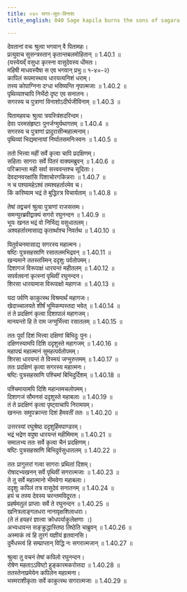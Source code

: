 ```yaml
---
title: ०४० सगर-सुत-विनाशः
title_english: 040 Sage kapila burns the sons of sagara

---
```

<div class="audioEmbed"  caption="श्रीराम-हरिसीताराममूर्ति-घनपाठिभ्यां वचनम्" src="https://archive.org/download/Ramayana-recitation-Sriram-harisItArAmamUrti-Ghanapaati-v2/Kanda_1/Kanda_1_BK-040-Sagara_Putra_Vinashaha.mp3"></div>

देवतानां वचः श्रुत्वा भगवान् वै पितामहः।  
प्रत्युवाच सुसन्त्रस्तान् कृतान्तबलमोहितान् ॥ 1.40.1 ॥   
(यस्येयव्ँ वसुधा कृत्स्ना वासुदेवस्य धीमतः।  
महिषी माधवस्यैषा स एव भगवान् प्रभुः॥ १-४०-२)  
कापिलं रूपमास्थाय धारयत्यनिशं धराम्।  
तस्य कोपाग्निना दग्धा भविष्यन्ति नृपात्मजाः ॥ 1.40.2 ॥   
पृथिव्याश्चापि निर्भेदो दृष्ट एव सनातनः।  
सगरस्य च पुत्राणां विनाशोऽदीर्घजीविनाम् ॥ 1.40.3 ॥   

पितामहवचः श्रुत्वा त्रयस्त्रिंशदरिन्दम।  
देवाः परमसंहृष्टाः पुनर्जग्मुर्यथागतम् ॥ 1.40.4 ॥   
सगरस्य च पुत्राणां प्रादुरासीन्महात्मनाम्।  
पृथिव्यां भिद्यमानायां निर्घातसमनिःस्वनः ॥ 1.40.5 ॥   

ततो भित्त्वा महीं सर्वे कृत्वा चापि प्रदक्षिणम्।  
सहिताः सागराः सर्वे पितरं वाक्यमब्रुवन् ॥ 1.40.6 ॥   
परिक्रान्ता मही सर्वा सत्त्ववन्तश्च सूदिताः।  
देवदानवरक्षांसि पिशाचोरगकिन्नराः ॥ 1.40.7 ॥   
न च पश्यामहेऽश्वं तमश्वहर्तारमेव च।  
किं करिष्याम भद्रं ते बुद्धिरत्र विचार्यताम् ॥ 1.40.8 ॥   

तेषां तद्वचनं श्रुत्वा पुत्राणां राजसत्तमः।  
समन्युरब्रवीद्वाक्यं सगरो रघुनन्दन ॥ 1.40.9 ॥   
भूयः खनत भद्रं वो निर्भिद्य वसुधातलम्।  
अश्वहर्तारमासाद्य कृतार्थाश्च निवर्तथ ॥ 1.40.10 ॥   

पितुर्वचनमासाद्य सगरस्य महात्मनः।  
षष्टिः पुत्रसहस्राणि रसातलमभिद्रवन् ॥ 1.40.11 ॥   
खन्यमाने ततस्तस्मिन् ददृशुः पर्वतोपमम्।  
दिशागजं विरूपाक्षं धारयन्तं महीतलम् ॥ 1.40.12 ॥   
सपर्वतवनां कृत्स्नां पृथिवीं रघुनन्दन।  
शिरसा धारयामास विरूपाक्षो महागजः ॥ 1.40.13 ॥   

यदा पर्वणि काकुत्स्थ विश्रमार्थं महागजः।  
खेदाच्चालयते शीर्षं भूमिकम्पस्तदा भवेत् ॥ 1.40.14 ॥   
तं ते प्रदक्षिणं कृत्वा दिशापालं महागजम्।  
मानयन्तो हि ते राम जग्मुर्भित्त्वा रसातलम् ॥ 1.40.15 ॥   

ततः पूर्वां दिशं भित्त्वा दक्षिणां बिभिदुः पुनः।  
दक्षिणस्यामपि दिशि ददृशुस्ते महागजम् ॥ 1.40.16 ॥   
महापद्मं महात्मानं सुमहत्पर्वतोपमम्।  
शिरसा धारयन्तं ते विस्मयं जग्मुरुत्तमम् ॥ 1.40.17 ॥   
ततः प्रदक्षिणं कृत्वा सगरस्य महात्मनः।  
षष्टिः पुत्रसहस्राणि पश्चिमां बिभिदुर्दिशम् ॥ 1.40.18 ॥   

पश्चिमायामपि दिशि महान्तमचलोपमम्।  
दिशागजं सौमनसं ददृशुस्ते महाबलाः ॥ 1.40.19 ॥   
तं ते प्रदक्षिणं कृत्वा पृष्ट्वाचापि निरामयम्।  
खनन्तः समुपक्रान्ता दिशं हैमवतीं ततः ॥ 1.40.20 ॥   

उत्तरस्यां रघुश्रेष्ठ ददृशुर्हिमपाण्डरम्।  
भद्रं भद्रेण वपुषा धारयन्तं महीमिमाम् ॥ 1.40.21 ॥   
समालभ्य ततः सर्वे कृत्वा चैनं प्रदक्षिणम्।  
षष्टिः पुत्रसहस्राणि बिभिदुर्वसुधातलम् ॥ 1.40.22 ॥   

ततः प्रागुत्तरां गत्वा सागराः प्रथितां दिशम्।  
रोषादभ्यखनन् सर्वे पृथिवीं सगरात्मजाः ॥ 1.40.23 ॥   
ते तु सर्वे महात्मानो भीमवेगा महाबलाः।  
ददृशुः कपिलं तत्र वासुदेवं सनातनम् ॥ 1.40.24 ॥   
हयं च तस्य देवस्य चरन्तमविदूरतः।  
प्रहर्षमतुलं प्राप्ताः सर्वे ते रघुनन्दन ॥ 1.40.25 ॥   
खनित्रलाङ्गलधरा नानावृक्षशिलाधराः।  
(ते तं हयहरं ज्ञात्वा क्रोधपर्याकुलेक्षणाः ।)  
अभ्यधावन्त सङ्क्रुद्धास्तिष्ठ तिष्ठेति चाब्रुवन् ॥ 1.40.26 ॥   
अस्माकं त्वं हि तुरगं यज्ञीयं हृतवानसि।  
दुर्मेधस्त्वं हि सम्प्राप्तान् विद्धि नः सगरात्मजान् ॥ 1.40.27 ॥   

श्रुत्वा तु वचनं तेषां कपिलो रघुनन्दन।  
रोषेण महताऽऽविष्टो हुङ्कारमकरोत्तदा ॥ 1.40.28 ॥   
ततस्तेनाप्रमेयेन कपिलेन महात्मना।  
भस्मराशीकृताः सर्वे काकुत्स्थ सगरात्मजाः ॥ 1.40.29 ॥   